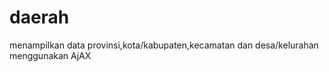daerah
======

menampilkan data provinsi,kota/kabupaten,kecamatan dan desa/kelurahan menggunakan AjAX
